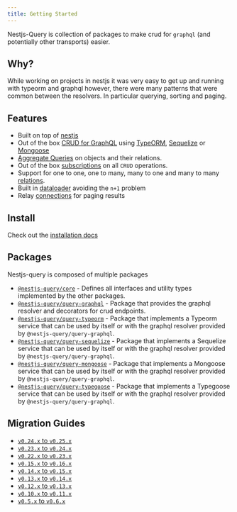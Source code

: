 ```yaml
---
title: Getting Started
---
```


Nestjs-Query is collection of packages to make crud for `graphql` (and potentially other transports) easier.

## Why?

While working on projects in nestjs it was very easy to get up and running with typeorm and graphql however, there were many patterns that were common between the resolvers. In particular querying, sorting and paging.  

## Features

* Built on top of [nestjs](https://nestjs.com/)
* Out of the box [CRUD for GraphQL](../graphql/resolvers.mdx) using [TypeORM](https://typeorm.io/), [Sequelize](https://sequelize.org/) or [Mongoose](https://mongoosejs.com/)
* [Aggregate Queries](../graphql/aggregations.mdx) on objects and their relations.
* Out of the box [subscriptions](../graphql/subscriptions.mdx) on all `CRUD` operations.
* Support for one to one, one to many, many to one and many to many [relations](../graphql/relations.mdx).
* Built in [dataloader](https://github.com/graphql/dataloader) avoiding the `n+1` problem
* Relay [connections](https://facebook.github.io/relay/graphql/connections.htm) for paging results  

## Install

Check out the [installation docs](./install.md)

## Packages

Nestjs-query is composed of multiple packages

* [`@nestjs-query/core`](https://github.com/doug-martin/nestjs-query/tree/master/packages/core) - Defines all interfaces and utility types implemented by the other packages.
* [`@nestjs-query/query-graphql`](https://github.com/doug-martin/nestjs-query/tree/master/packages/query-graphql) - Package that provides the graphql resolver and decorators for crud endpoints.
* [`@nestjs-query/query-typeorm`](https://github.com/doug-martin/nestjs-query/tree/master/packages/query-typeorm) - Package that implements a Typeorm service that can be used by itself or with the graphql resolver provided by `@nestjs-query/query-graphql`.
* [`@nestjs-query/query-sequelize`](https://github.com/doug-martin/nestjs-query/tree/master/packages/query-sequelize) - Package that implements a Sequelize service that can be used by itself or with the graphql resolver provided by `@nestjs-query/query-graphql`.
* [`@nestjs-query/query-mongoose`](https://github.com/doug-martin/nestjs-query/tree/master/packages/query-mongoose) - Package that implements a Mongoose service that can be used by itself or with the graphql resolver provided by `@nestjs-query/query-graphql`.
* [`@nestjs-query/query-typegoose`](https://github.com/doug-martin/nestjs-query/tree/master/packages/query-typegoose) - Package that implements a Typegoose service that can be used by itself or with the graphql resolver provided by `@nestjs-query/query-graphql`.

## Migration Guides

* [`v0.24.x` to `v0.25.x`](../migration-guides/v0.24.x-to-v0.25.x.mdx)
* [`v0.23.x` to `v0.24.x`](../migration-guides/v0.23.x-to-v0.24.x.mdx)
* [`v0.22.x` to `v0.23.x`](../migration-guides/v0.22.x-to-v0.23.x.mdx)
* [`v0.15.x` to `v0.16.x`](../migration-guides/v0.15.x-to-v0.16.x.mdx)
* [`v0.14.x` to `v0.15.x`](../migration-guides/v0.14.x-to-v0.15.x.mdx)
* [`v0.13.x` to `v0.14.x`](../migration-guides/v0.13.x-to-v0.14.x.md)
* [`v0.12.x` to `v0.13.x`](../migration-guides/v0.12.x-to-v0.13.x.md)
* [`v0.10.x` to `v0.11.x`](../migration-guides/v0.10.x-to-v0.11.x.mdx)
* [`v0.5.x` to `v0.6.x`](../migration-guides/v0.5.x-to-v0.6.x.md)

